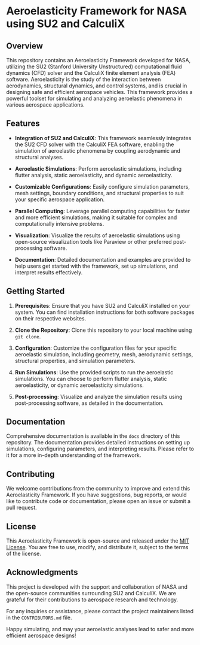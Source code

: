 # Aeroelasticity Framework for NASA using SU2 and CalculiX

## Overview

This repository contains an Aeroelasticity Framework developed for NASA, utilizing the SU2 (Stanford University Unstructured) computational fluid dynamics (CFD) solver and the CalculiX finite element analysis (FEA) software. Aeroelasticity is the study of the interaction between aerodynamics, structural dynamics, and control systems, and is crucial in designing safe and efficient aerospace vehicles. This framework provides a powerful toolset for simulating and analyzing aeroelastic phenomena in various aerospace applications.

## Features

- **Integration of SU2 and CalculiX**: This framework seamlessly integrates the SU2 CFD solver with the CalculiX FEA software, enabling the simulation of aeroelastic phenomena by coupling aerodynamic and structural analyses.

- **Aeroelastic Simulations**: Perform aeroelastic simulations, including flutter analysis, static aeroelasticity, and dynamic aeroelasticity.

- **Customizable Configurations**: Easily configure simulation parameters, mesh settings, boundary conditions, and structural properties to suit your specific aerospace application.

- **Parallel Computing**: Leverage parallel computing capabilities for faster and more efficient simulations, making it suitable for complex and computationally intensive problems.

- **Visualization**: Visualize the results of aeroelastic simulations using open-source visualization tools like Paraview or other preferred post-processing software.

- **Documentation**: Detailed documentation and examples are provided to help users get started with the framework, set up simulations, and interpret results effectively.

## Getting Started

1. **Prerequisites**: Ensure that you have SU2 and CalculiX installed on your system. You can find installation instructions for both software packages on their respective websites.

2. **Clone the Repository**: Clone this repository to your local machine using `git clone`.

3. **Configuration**: Customize the configuration files for your specific aeroelastic simulation, including geometry, mesh, aerodynamic settings, structural properties, and simulation parameters.

4. **Run Simulations**: Use the provided scripts to run the aeroelastic simulations. You can choose to perform flutter analysis, static aeroelasticity, or dynamic aeroelasticity simulations.

5. **Post-processing**: Visualize and analyze the simulation results using post-processing software, as detailed in the documentation.

## Documentation

Comprehensive documentation is available in the `docs` directory of this repository. The documentation provides detailed instructions on setting up simulations, configuring parameters, and interpreting results. Please refer to it for a more in-depth understanding of the framework.

## Contributing

We welcome contributions from the community to improve and extend this Aeroelasticity Framework. If you have suggestions, bug reports, or would like to contribute code or documentation, please open an issue or submit a pull request.

## License

This Aeroelasticity Framework is open-source and released under the [MIT License](LICENSE). You are free to use, modify, and distribute it, subject to the terms of the license.

## Acknowledgments

This project is developed with the support and collaboration of NASA and the open-source communities surrounding SU2 and CalculiX. We are grateful for their contributions to aerospace research and technology.

For any inquiries or assistance, please contact the project maintainers listed in the `CONTRIBUTORS.md` file.

Happy simulating, and may your aeroelastic analyses lead to safer and more efficient aerospace designs!
